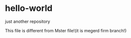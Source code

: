 # hello-world
just another repository

This file is different from Mster file!(it is megerd firm branch!)
